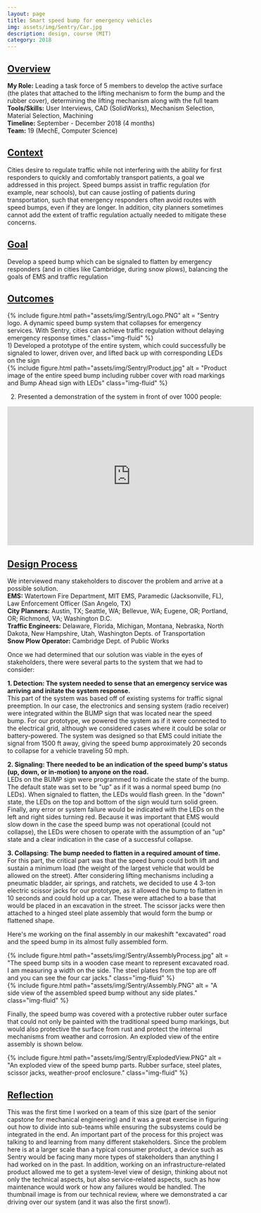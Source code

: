 ```yaml
---
layout: page
title: Smart speed bump for emergency vehicles
img: assets/img/Sentry/Car.jpg
description: design, course (MIT)
category: 2018
---
```

## <u>Overview</u>
**My Role:** Leading a task force of 5 members to develop the active surface (the plates that attached to the lifting mechanism to form the bump and the rubber cover), determining the lifting mechanism along with the full team    
**Tools/Skills:** User Interviews, CAD (SolidWorks), Mechanism Selection, Material Selection, Machining  
**Timeline:** September - December 2018 (4 months)   
**Team:** 19 (MechE, Computer Science)

## <u>Context</u>
Cities desire to regulate traffic while not interfering with the ability for first responders to quickly and comfortably transport patients, a goal we addressed in this project. Speed bumps assist in traffic regulation (for example, near schools), but can cause jostling of patients during transportation, such that emergency responders often avoid routes with speed bumps, even if they are longer. In addition, city planners sometimes cannot add the extent of traffic regulation actually needed to mitigate these concerns. 

## <u>Goal</u>
Develop a speed bump which can be signaled to flatten by emergency responders (and in cities like Cambridge, during snow plows), balancing the goals of EMS and traffic regulation

## <u>Outcomes</u>
<div class="row">
    <div class="w-50 p-3" style="margin:auto">
        {% include figure.html path="assets/img/Sentry/Logo.PNG" alt = "Sentry logo. A dynamic speed bump system that collapses for emergency services. With Sentry, cities can achieve traffic regulation without delaying emergency response times." class="img-fluid" %}
    </div>
</div>
1) Developed a prototype of the entire system, which could successfully be signaled to lower, driven over, and lifted back up with corresponding LEDs on the sign
<div class="row">
    <div class="w-50 p-3" style="margin:auto">
        {% include figure.html path="assets/img/Sentry/Product.jpg" alt = "Product image of the entire speed bump including rubber cover with road markings and Bump Ahead sign with LEDs" class="img-fluid" %}
    </div>
</div>

2) Presented a demonstration of the system in front of over 1000 people:
<div align="center">
<iframe width="560" height="315" src="https://www.youtube.com/embed/tNz5Y4lebsY" frameborder="0" allow="accelerometer; autoplay; encrypted-media; gyroscope; picture-in-picture" allowfullscreen></iframe>
</div>

## <u>Design Process</u>
We interviewed many stakeholders to discover the problem and arrive at a possible solution.    
**EMS:** Watertown Fire Department, MIT EMS, Paramedic (Jacksonville, FL), Law Enforcement Officer (San Angelo, TX)  
**City Planners:** Austin, TX; Seattle, WA; Bellevue, WA; Eugene, OR; Portland, OR; Richmond, VA; Washington D.C.  
**Traffic Engineers:** Delaware, Florida, Michigan, Montana, Nebraska, North Dakota, New Hampshire, Utah, Washington Depts. of Transportation  
**Snow Plow Operator:** Cambridge Dept. of Public Works

Once we had determined that our solution was viable in the eyes of stakeholders, there were several parts to the system that we had to consider:  

**1. Detection: The system needed to sense that an emergency service was arriving and initate the system response.**  
This part of the system was based off of existing systems for traffic signal preemption. In our case, the electronics and sensing system (radio receiver) were integrated within the BUMP sign that was located near the speed bump. For our prototype, we powered the system as if it were connected to the electrical grid, although we considered cases where it could be solar or battery-powered. The system was designed so that EMS could initiate the signal from 1500 ft away, giving the speed bump approximately 20 seconds to collapse for a vehicle traveling 50 mph.    

**2. Signaling: There needed to be an indication of the speed bump's status (up, down, or in-motion) to anyone on the road.**  
LEDs on the BUMP sign were programmed to indicate the state of the bump. The default state was set to be "up" as if it was a normal speed bump (no LEDs). When signaled to flatten, the LEDs would flash green. In the "down" state, the LEDs on the top and bottom of the sign would turn solid green. Finally, any error or system failure would be indicated with the LEDs on the left and right sides turning red. Because it was important that EMS would slow down in the case the speed bump was not operational (could not collapse), the LEDs were chosen to operate with the assumption of an "up" state and a clear indication in the case of a successful collapse.   

**3. Collapsing: The bump needed to flatten in a required amount of time.**    
For this part, the critical part was that the speed bump could both lift and sustain a minimum load (the weight of the largest vehicle that would be allowed on the street). After considering lifting mechanisms including a pneumatic bladder, air springs, and ratchets, we decided to use 4 3-ton electric scissor jacks for our prototype, as it allowed the bump to flatten in 10 seconds and could hold up a car. These were attached to a base that would be placed in an excavation in the street. The scissor jacks were then attached to a hinged steel plate assembly that would form the bump or flattened shape.

Here's me working on the final assembly in our makeshift "excavated" road and the speed bump in its almost fully assembled form.
<div class="row justify-content-sm-center">
    <div class="col-sm-8 mt-3 mt-md-0">
        {% include figure.html path="assets/img/Sentry/AssemblyProcess.jpg" alt = "The speed bump sits in a wooden case meant to represent excavated road. I am measuring a width on the side. The steel plates from the top are off and you can see the four car jacks." class="img-fluid" %}
    </div>
    <div class="col-sm-4 mt-3 mt-md-0">
        {% include figure.html path="assets/img/Sentry/Assembly.PNG" alt = "A side view of the assembled speed bump without any side plates." class="img-fluid" %}
    </div>
</div>

Finally, the speed bump was covered with a protective rubber outer surface that could not only be painted with the traditional speed bump markings, but would also protective the surface from rust and protect the internal mechanisms from weather and corrosion. An exploded view of the entire assembly is shown below.
<div class="row">
    <div class="col-sm mt-3 mt-md-0">
        {% include figure.html path="assets/img/Sentry/ExplodedView.PNG" alt = "An exploded view of the speed bump parts. Rubber surface, steel plates, scissor jacks, weather-proof enclosure." class="img-fluid" %}
    </div>
</div>

## <u>Reflection</u>
This was the first time I worked on a team of this size (part of the senior capstone for mechanical engineering) and it was a great exercise in figuring out how to divide into sub-teams while ensuring the subsystems could be integrated in the end. An important part of the 
process for this project was talking to and learning from many different stakeholders. Since the problem here is at a larger scale than a typical consumer product, a device such as Sentry would be facing  many more types of stakeholders than anything I had worked on in the past. In addition, working on an infrastructure-related product allowed me to get a system-level view of design, thinking about not only the technical aspects, but also service-related aspects, such as how maintenance would work or how any failures would be handled. The thumbnail image is from our technical review, where we demonstrated a car driving over our system (and it was also the first snow!).

